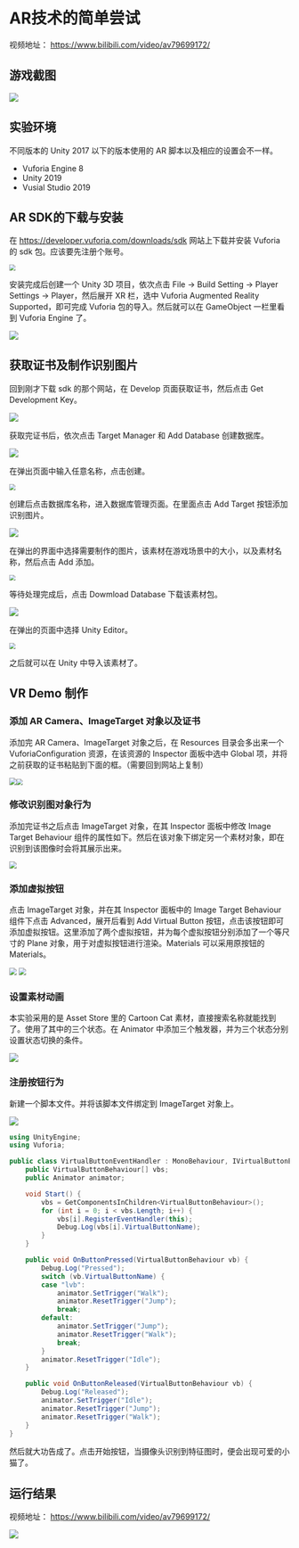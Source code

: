 # AR技术的简单尝试

视频地址： https://www.bilibili.com/video/av79699172/ 

## 游戏截图

<img src="./img/18.png"  />

## 实验环境

不同版本的 Unity 2017 以下的版本使用的 AR 脚本以及相应的设置会不一样。

- Vuforia Engine 8
- Unity 2019
- Vusial Studio 2019

## AR SDK的下载与安装

在 https://developer.vuforia.com/downloads/sdk 网站上下载并安装 Vuforia 的 sdk 包。应该要先注册个账号。

<img src="./img/1.png" style="zoom: 67%;" />

安装完成后创建一个 Unity 3D 项目，依次点击 File -> Build Setting -> Player Settings -> Player，然后展开 XR 栏，选中 Vuforia Augmented Reality Supported，即可完成 Vuforia 包的导入。然后就可以在 GameObject 一栏里看到 Vuforia Engine 了。

![](./img/2.png)

## 获取证书及制作识别图片

回到刚才下载 sdk 的那个网站，在 Develop 页面获取证书，然后点击 Get Development Key。

![](./img/3.png)

获取完证书后，依次点击 Target Manager 和 Add Database 创建数据库。

![](./img/4.png)

在弹出页面中输入任意名称，点击创建。

<img src="./img/5.png" style="zoom:67%;" />

创建后点击数据库名称，进入数据库管理页面。在里面点击 Add Target 按钮添加识别图片。

<img src="./img/6.png"  />

在弹出的界面中选择需要制作的图片，该素材在游戏场景中的大小，以及素材名称，然后点击 Add 添加。

<img src="./img/7.png" style="zoom:67%;" />

等待处理完成后，点击 Dowmload Database 下载该素材包。

<img src="./img/8.png"  />

在弹出的页面中选择 Unity Editor。

<img src="./img/9.png" style="zoom:67%;" />

之后就可以在 Unity 中导入该素材了。

## VR Demo 制作

### 添加 AR Camera、ImageTarget 对象以及证书

添加完 AR Camera、ImageTarget 对象之后，在 Resources 目录会多出来一个 VuforiaConfiguration 资源，在该资源的 Inspector 面板中选中 Global 项，并将之前获取的证书粘贴到下面的框。（需要回到网站上复制）

<img src="./img/10.png" style="zoom:80%;" /><img src="./img/11.png" style="zoom:67%;" />

### 修改识别图对象行为

添加完证书之后点击 ImageTarget 对象，在其 Inspector 面板中修改 Image Target Behaviour 组件的属性如下。然后在该对象下绑定另一个素材对象，即在识别到该图像时会将其展示出来。

<img src="./img/12.png" style="zoom: 80%;" />

### 添加虚拟按钮

点击 ImageTarget 对象，并在其 Inspector 面板中的 Image Target Behaviour 组件下点击 Advanced，展开后看到 Add Virtual Button 按钮，点击该按钮即可添加虚拟按钮。这里添加了两个虚拟按钮，并为每个虚拟按钮分别添加了一个等尺寸的 Plane 对象，用于对虚拟按钮进行渲染。Materials 可以采用原按钮的 Materials。

<img src="./img/13.png" style="zoom: 80%;" />

<img src="./img/14.png" style="zoom: 80%;" />

### 设置素材动画

本实验采用的是 Asset Store 里的 Cartoon Cat 素材，直接搜索名称就能找到了。使用了其中的三个状态。在 Animator 中添加三个触发器，并为三个状态分别设置状态切换的条件。

<img src="./img/16.png"  />

### 注册按钮行为

新建一个脚本文件。并将该脚本文件绑定到 ImageTarget 对象上。

<img src="./img/17.png"  />

```c#
using UnityEngine;
using Vuforia;

public class VirtualButtonEventHandler : MonoBehaviour, IVirtualButtonEventHandler {
    public VirtualButtonBehaviour[] vbs;
    public Animator animator;

    void Start() {
        vbs = GetComponentsInChildren<VirtualButtonBehaviour>();
        for (int i = 0; i < vbs.Length; i++) {
            vbs[i].RegisterEventHandler(this);
            Debug.Log(vbs[i].VirtualButtonName);
        }
    }

    public void OnButtonPressed(VirtualButtonBehaviour vb) {
        Debug.Log("Pressed");
        switch (vb.VirtualButtonName) {
        case "lvb":
            animator.SetTrigger("Walk");
            animator.ResetTrigger("Jump");
            break;
        default:
            animator.SetTrigger("Jump");
            animator.ResetTrigger("Walk");
            break;
        }
        animator.ResetTrigger("Idle");
    }

    public void OnButtonReleased(VirtualButtonBehaviour vb) {
        Debug.Log("Released");
        animator.SetTrigger("Idle");
        animator.ResetTrigger("Jump");
        animator.ResetTrigger("Walk");
    }
}
```

然后就大功告成了。点击开始按钮，当摄像头识别到特征图时，便会出现可爱的小猫了。

## 运行结果

视频地址： https://www.bilibili.com/video/av79699172/ 

<img src="./img/18.png"  />